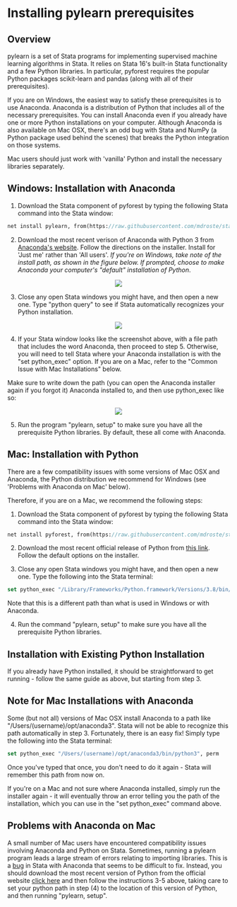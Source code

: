 
Installing pylearn prerequisites
=================================

Overview
---------------------------------

pylearn is a set of Stata programs for implementing supervised machine learning algorithms in Stata. It relies on Stata 16's built-in Stata functionality and a few Python libraries. In particular, pyforest requires the popular Python packages scikit-learn and pandas (along with all of their prerequisites).

If you are on Windows, the easiest way to satisfy these prerequisites is to use Anaconda. Anaconda is a distribution of Python that includes all of the necessary prerequisites. You can install Anaconda even if you already have one or more Python installations on your computer. Although Anaconda is also available on Mac OSX, there's an odd bug with Stata and NumPy (a Python package used behind the scenes) that breaks the Python integration on those systems.

Mac users should just work with 'vanilla' Python and install the necessary libraries separately.


Windows: Installation with Anaconda
---------------------------------


1. Download the Stata component of pyforest by typing the following Stata command into the Stata window:

```stata
net install pylearn, from(https://raw.githubusercontent.com/mdroste/stata-pylearn/master/) replace
```

2. Download the most recent verison of Anaconda with Python 3 from [Anaconda's website](https://www.anaconda.com/distribution/#download-section).
   Follow the directions on the installer. Install for 'Just me' rather than 'All users'. 
   *If you're on Windows, take note of the install path, as shown in the figure below.*
   *If prompted, choose to make Anaconda your computer's "default" installation of Python*.

<p align="center"><img src="https://raw.githubusercontent.com/mdroste/stata-pylearn/master/docs/images/fig1.png"></p>

3. Close any open Stata windows you might have, and then open a new one. Type "python query" to see if Stata automatically recognizes your Python installation.

<p align="center"><img src="https://raw.githubusercontent.com/mdroste/stata-pylearn/master/docs/images/fig2.png"></p>

4. If your Stata window looks like the screenshot above, with a file path that includes the word Anaconda, then proceed to step 5. Otherwise, you will need to tell Stata where your Anaconda installation is with the "set python_exec" option. If you are on a Mac, refer to the "Common Issue with Mac Installations" below. 

Make sure to write down the path (you can open the Anaconda installer again if you forgot it) Anaconda installed to, and then use python_exec like so:

<p align="center"><img src="https://raw.githubusercontent.com/mdroste/stata-pylearn/master/docs/images/fig2b.png"></p>

5. Run the program "pylearn, setup" to make sure you have all the prerequisite Python libraries. By default, these all come with Anaconda.

Mac: Installation with Python
---------------------------------

There are a few compatibility issues with some versions of Mac OSX and Anaconda, the Python distribution we recommend for Windows (see 'Problems with Anaconda on Mac' below). 

Therefore, if you are on a Mac, we recommend the following steps:

1. Download the Stata component of pyforest by typing the following Stata command into the Stata window:

```stata
net install pyforest, from(https://raw.githubusercontent.com/mdroste/stata-pyforest/master/) replace
```

2. Download the most recent official release of Python from [this link](https://www.python.org/downloads/). Follow the default options on the installer. 

3. Close any open Stata windows you might have, and then open a new one. Type the following into the Stata terminal:

```stata
set python_exec "/Library/Frameworks/Python.framework/Versions/3.8/bin/python3.8", perm
```

Note that this is a different path than what is used in Windows or with Anaconda.

4. Run the command "pylearn, setup" to make sure you have all the prerequisite Python libraries. 


Installation with Existing Python Installation
---------------------------------

If you already have Python installed, it should be straightforward to get running - follow the same guide as above, but starting from step 3.


Note for Mac Installations with Anaconda
---------------------------------

Some (but not all) versions of Mac OSX install Anaconda to a path like "/Users/(username)/opt/anaconda3". Stata will not be able to recognize this path automatically in step 3. Fortunately, there is an easy fix! Simply type the following into the Stata terminal:
```stata
set python_exec "/Users/(username)/opt/anaconda3/bin/python3", perm
```

Once you've typed that once, you don't need to do it again - Stata will remember this path from now on.

If you're on a Mac and not sure where Anaconda installed, simply run the installer again - it will eventually throw an error telling you the path of the installation, which you can use in the "set python_exec" command above.



Problems with Anaconda on Mac
---------------------------------

A small number of Mac users have encountered compatibility issues involving Anaconda and Python on Stata. Sometimes, running a pylearn program leads a large stream of errors relating to importing libraries. This is a [bug](https://www.statalist.org/forums/forum/general-stata-discussion/general/1537891-failure-of-anaconda-miniconda-python-in-stata-16-1-for-macos) in Stata with Anaconda that seems to be difficult to fix. Instead, you should download the most recent version of Python from the official website [click here](https://www.python.org/downloads/) and then follow the instructions 3-5 above, taking care to set your python path in step (4) to the location of this version of Python, and then running "pylearn, setup".